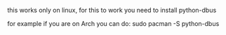 this works only on linux,
for this to work you need to install python-dbus

for example if you are on Arch you can do:
  sudo pacman -S python-dbus
